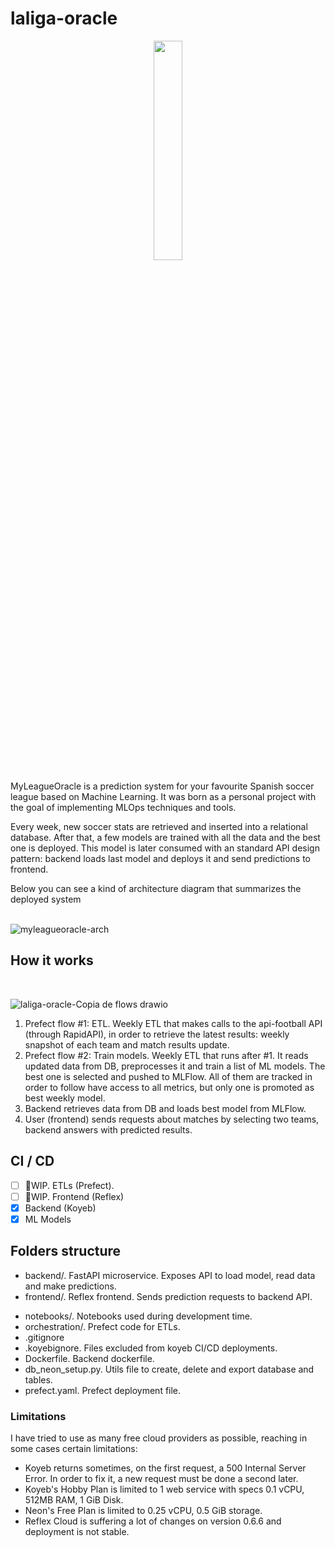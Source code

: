 # laliga-oracle

<p align="center" width="100%">
    <img width="30%" src="https://github.com/user-attachments/assets/1f41135d-7ae7-4ab6-8346-1c6becfabd9b">
</p>

MyLeagueOracle is a prediction system for your favourite Spanish soccer league based on Machine Learning. It was born as a personal project with the goal of implementing MLOps techniques and tools.

Every week, new soccer stats are retrieved and inserted into a relational database. After that, a few models are trained with all the data and the best one is deployed. This model is later consumed with an standard API design pattern: backend loads last model and deploys it and send predictions to frontend.

Below you can see a kind of architecture diagram that summarizes the deployed system  
<br/>

![myleagueoracle-arch](https://github.com/user-attachments/assets/ba5a980a-42a0-4607-a9e4-775c7aee51bb)



## How it works
<br/>

![laliga-oracle-Copia de flows drawio](https://github.com/user-attachments/assets/bd8a51be-270a-479d-8dec-519eee3fcb5b)


1. Prefect flow #1: ETL. Weekly ETL that makes calls to the api-football API (through RapidAPI), in order to retrieve the latest results: weekly snapshot of each team and match results update.
2. Prefect flow #2: Train models. Weekly ETL that runs after #1. It reads updated data from DB, preprocesses it and train a list of ML models. The best one is selected and pushed to MLFlow. All of them are tracked in order to follow have access to all metrics, but only one is promoted as best weekly model.
3. Backend retrieves data from DB and loads best model from MLFlow.
4. User (frontend) sends requests about matches by selecting two teams, backend answers with predicted results.

## CI / CD
- [ ] 🚧WIP. ETLs (Prefect). 
- [ ] 🚧WIP. Frontend (Reflex)
- [x] Backend (Koyeb)
- [x] ML Models 

## Folders structure
* backend/. FastAPI microservice. Exposes API to load model, read data and make predictions.
* frontend/. Reflex frontend. Sends prediction requests to backend API.
- notebooks/. Notebooks used during development time.
- orchestration/. Prefect code for ETLs.
- .gitignore
- .koyebignore. Files excluded from koyeb CI/CD deployments.
- Dockerfile. Backend dockerfile.
- db_neon_setup.py. Utils file to create, delete and export database and tables.
- prefect.yaml. Prefect deployment file.


### Limitations
I have tried to use as many free cloud providers as possible, reaching in some cases certain limitations:
- Koyeb returns sometimes, on the first request, a 500 Internal Server Error. In order to fix it, a new request must be done a second later.
- Koyeb's Hobby Plan is limited to 1 web service with specs 0.1 vCPU, 512MB RAM, 1 GiB Disk.
- Neon's Free Plan is limited to 0.25 vCPU, 0.5 GiB storage.
- Reflex Cloud is suffering a lot of changes on version 0.6.6 and deployment is not stable.
